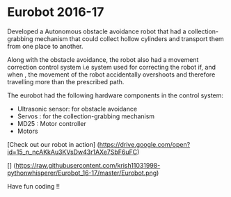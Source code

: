 # Eurobot 2016-17

Developed a Autonomous obstacle avoidance robot that had a collection-grabbing mechanism that could collect hollow cylinders and transport them from one place to another.

Along with the obstacle avoidance, the robot also had a movement correction control system  i.e system used for correcting the robot if, and when , the movement of  the robot accidentally overshoots and therefore travelling more than the prescribed path.

The eurobot had the following hardware components in the control system:
* Ultrasonic sensor: for obstacle avoidance
* Servos : for the collection-grabbing mechanism 
* MD25 : Motor controller
* Motors

[Check out our robot in action] (https://drive.google.com/open?id=15_n_ncAKkAu3KVsDw43r1AXe7SbF6uFC)

[]
(https://raw.githubusercontent.com/krish11031998-pythonwhisperer/Eurobot_16-17/master/Eurobot.png)

Have fun coding !!
